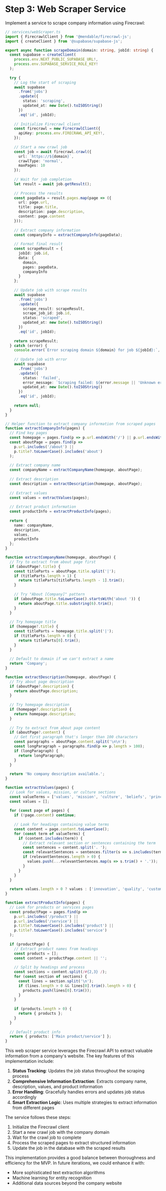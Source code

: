 # Step 3: Web Scraper Service

Implement a service to scrape company information using Firecrawl:

```typescript
// services/webScraper.ts
import { FirecrawlClient } from '@mendable/firecrawl-js';
import { createClient } from '@supabase/supabase-js';

export async function scrapeDomain(domain: string, jobId: string) {
  const supabase = createClient(
    process.env.NEXT_PUBLIC_SUPABASE_URL!,
    process.env.SUPABASE_SERVICE_ROLE_KEY!
  );
  
  try {
    // Log the start of scraping
    await supabase
      .from('jobs')
      .update({ 
        status: 'scraping',
        updated_at: new Date().toISOString() 
      })
      .eq('id', jobId);
    
    // Initialize Firecrawl client
    const firecrawl = new FirecrawlClient({
      apiKey: process.env.FIRECRAWL_API_KEY!,
    });
    
    // Start a new crawl job
    const job = await firecrawl.crawl({ 
      url: `https://${domain}`,
      crawlType: 'normal',
      maxPages: 10
    });
    
    // Wait for job completion
    let result = await job.getResult();
    
    // Process the results
    const pageData = result.pages.map(page => ({
      url: page.url,
      title: page.title,
      description: page.description,
      content: page.content
    }));
    
    // Extract company information
    const companyInfo = extractCompanyInfo(pageData);
    
    // Format final result
    const scrapeResult = {
      jobId: job.id,
      data: {
        domain,
        pages: pageData,
        companyInfo
      }
    };
    
    // Update job with scrape results
    await supabase
      .from('jobs')
      .update({ 
        scrape_result: scrapeResult,
        scrape_job_id: job.id,
        status: 'scraped',
        updated_at: new Date().toISOString() 
      })
      .eq('id', jobId);
      
    return scrapeResult;
  } catch (error) {
    console.error(`Error scraping domain ${domain} for job ${jobId}:`, error);
    
    // Update job with error
    await supabase
      .from('jobs')
      .update({ 
        status: 'failed',
        error_message: `Scraping failed: ${error.message || 'Unknown error'}`,
        updated_at: new Date().toISOString() 
      })
      .eq('id', jobId);
    
    return null;
  }
}

// Helper function to extract company information from scraped pages
function extractCompanyInfo(pages) {
  // Find key pages
  const homepage = pages.find(p => p.url.endsWith('/') || p.url.endsWith('.com'));
  const aboutPage = pages.find(p => 
    p.url.includes('/about') || 
    p.title?.toLowerCase().includes('about')
  );
  
  // Extract company name
  const companyName = extractCompanyName(homepage, aboutPage);
  
  // Extract description
  const description = extractDescription(homepage, aboutPage);
  
  // Extract values
  const values = extractValues(pages);
  
  // Extract product information
  const productInfo = extractProductInfo(pages);
  
  return {
    name: companyName,
    description,
    values,
    productInfo
  };
}

function extractCompanyName(homepage, aboutPage) {
  // Try to extract from about page first
  if (aboutPage?.title) {
    const titleParts = aboutPage.title.split('|');
    if (titleParts.length > 1) {
      return titleParts[titleParts.length - 1].trim();
    }
    
    // Try "About [Company]" pattern
    if (aboutPage.title.toLowerCase().startsWith('about ')) {
      return aboutPage.title.substring(6).trim();
    }
  }
  
  // Try homepage title
  if (homepage?.title) {
    const titleParts = homepage.title.split('|');
    if (titleParts.length > 0) {
      return titleParts[0].trim();
    }
  }
  
  // Default to domain if we can't extract a name
  return 'Company';
}

function extractDescription(homepage, aboutPage) {
  // Try about page description
  if (aboutPage?.description) {
    return aboutPage.description;
  }
  
  // Try homepage description
  if (homepage?.description) {
    return homepage.description;
  }
  
  // Try to extract from about page content
  if (aboutPage?.content) {
    // Get first paragraph that's longer than 100 characters
    const paragraphs = aboutPage.content.split('\n\n');
    const longParagraph = paragraphs.find(p => p.length > 100);
    if (longParagraph) {
      return longParagraph;
    }
  }
  
  return 'No company description available.';
}

function extractValues(pages) {
  // Look for values, mission, or culture sections
  const valueTerms = ['values', 'mission', 'culture', 'beliefs', 'principles'];
  const values = [];
  
  for (const page of pages) {
    if (!page.content) continue;
    
    // Look for headings containing value terms
    const content = page.content.toLowerCase();
    for (const term of valueTerms) {
      if (content.includes(term)) {
        // Extract relevant section or sentences containing the term
        const sentences = content.split('. ');
        const relevantSentences = sentences.filter(s => s.includes(term));
        if (relevantSentences.length > 0) {
          values.push(...relevantSentences.map(s => s.trim() + '.'));
        }
      }
    }
  }
  
  return values.length > 0 ? values : ['innovation', 'quality', 'customer satisfaction'];
}

function extractProductInfo(pages) {
  // Look for products or services pages
  const productPage = pages.find(p => 
    p.url.includes('/product') || 
    p.url.includes('/service') ||
    p.title?.toLowerCase().includes('product') ||
    p.title?.toLowerCase().includes('service')
  );
  
  if (productPage) {
    // Extract product names from headings
    const products = [];
    const content = productPage.content || '';
    
    // Split by headings and process
    const sections = content.split(/#{2,3} /);
    for (const section of sections) {
      const lines = section.split('\n');
      if (lines.length > 0 && lines[0].trim().length > 0) {
        products.push(lines[0].trim());
      }
    }
    
    if (products.length > 0) {
      return { products };
    }
  }
  
  // Default product info
  return { products: ['Main product/service'] };
}
```

This web scraper service leverages the Firecrawl API to extract valuable information from a company's website. The key features of this implementation include:

1. **Status Tracking**: Updates the job status throughout the scraping process
2. **Comprehensive Information Extraction**: Extracts company name, description, values, and product information
3. **Error Handling**: Gracefully handles errors and updates job status accordingly
4. **Smart Extraction Logic**: Uses multiple strategies to extract information from different pages

The service follows these steps:
1. Initialize the Firecrawl client
2. Start a new crawl job with the company domain
3. Wait for the crawl job to complete
4. Process the scraped pages to extract structured information
5. Update the job in the database with the scraped results

This implementation provides a good balance between thoroughness and efficiency for the MVP. In future iterations, we could enhance it with:
- More sophisticated text extraction algorithms
- Machine learning for entity recognition
- Additional data sources beyond the company website
